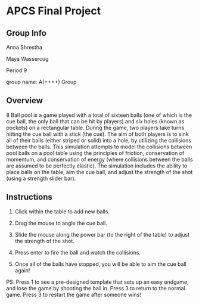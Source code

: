 # APCS Final Project
## Group Info
Anna Shrestha

Maya Wassercug

Period 9

group name: A(++++) Group

## Overview
8 Ball pool is a game played with a total of sixteen balls (one of which is the cue ball, the only ball that can be hit by players) and six holes (known as pockets) on a rectangular table. During the game, two players take turns hitting the cue ball with a stick (the cue). The aim of both players is to sink all of their balls (either striped or solid) into a hole, by utilizing the collisions between the balls. This simulation attempts to model the collisions between pool balls on a pool table using the principles of friction, conservation of momentum, and conservation of energy (where collisions between the balls are assumed to be perfectly elastic). The simulation includes the ability to place balls on the table, aim the cue ball, and adjust the strength of the shot (using a strength slider bar).

## Instructions
1. Click within the table to add new balls.

2. Drag the mouse to angle the cue ball.

3. Slide the mouse along the power bar (to the right of the table) to adjust the strength of the shot.

4. Press enter to fire the ball and watch the collisions.

5. Once all of the balls have stopped, you will be able to aim the cue ball again!

PS: Press 1 to see a pre-designed template that sets up an easy endgame, and lose the game by shooting the ball in. Press 3 to return to the normal game. Press 3 to restart the game after someone wins!
